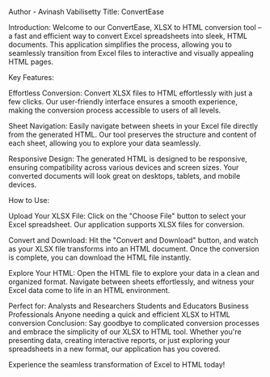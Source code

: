 Author - Avinash Vabilisetty
Title: ConvertEase

Introduction:
Welcome to our ConvertEase, XLSX to HTML conversion tool – a fast and efficient way to convert Excel spreadsheets into sleek, HTML documents. This application simplifies the process, allowing you to seamlessly transition from Excel files to interactive and visually appealing HTML pages.

Key Features:

Effortless Conversion:
Convert XLSX files to HTML effortlessly with just a few clicks. Our user-friendly interface ensures a smooth experience, making the conversion process accessible to users of all levels.

Sheet Navigation:
Easily navigate between sheets in your Excel file directly from the generated HTML. Our tool preserves the structure and content of each sheet, allowing you to explore your data seamlessly.

Responsive Design:
The generated HTML is designed to be responsive, ensuring compatibility across various devices and screen sizes. Your converted documents will look great on desktops, tablets, and mobile devices.

How to Use:

Upload Your XLSX File:
Click on the "Choose File" button to select your Excel spreadsheet. Our application supports XLSX files for conversion.

Convert and Download:
Hit the "Convert and Download" button, and watch as your XLSX file transforms into an HTML document. Once the conversion is complete, you can download the HTML file instantly.

Explore Your HTML:
Open the HTML file to explore your data in a clean and organized format. Navigate between sheets effortlessly, and witness your Excel data come to life in an HTML environment.

Perfect for:
Analysts and Researchers
Students and Educators
Business Professionals
Anyone needing a quick and efficient XLSX to HTML conversion
Conclusion:
Say goodbye to complicated conversion processes and embrace the simplicity of our XLSX to HTML tool. Whether you're presenting data, creating interactive reports, or just exploring your spreadsheets in a new format, our application has you covered.

Experience the seamless transformation of Excel to HTML today!
